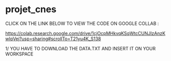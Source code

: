 # projet_cnes


CLICK ON THE LINK BELOW TO VIEW THE CODE ON GOOGLE COLLAB : 

https://colab.research.google.com/drive/1cjOcpMHkvqKSqWtcCUNJIzAnzKwlqVej?usp=sharing#scrollTo=T21yu4K_S138


1/ YOU HAVE TO DOWNLOAD THE DATA.TXT AND INSERT IT ON YOUR WORKSPACE 
